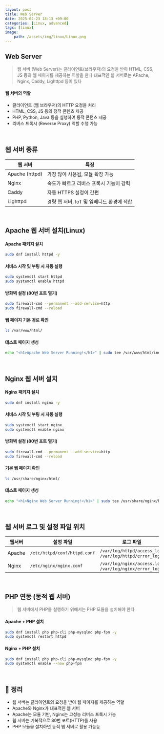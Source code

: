 ```yaml
---
layout: post
title: Web Server
date: 2025-02-23 18:13 +09:00
categories: [Linux, advanced]
tags: [linux]
image:
    path: /assets/img/linux/Linux.png
---
```


## Web Server
> 웹 서버 (Web Server)는 클라이언트(브라우저)의 요청을 받아 HTML, CSS, JS 등의 웹 페이지를 제공하는 역할을 한다
> 대표적인 웹 서버로는 APache, Nginx, Caddy, Lighttpd 등이 있다

#### 웹 서버의 역할
- 클라이언트 (웹 브라우저)의 HTTP 요청을 처리
- HTML, CSS, JS 등의 정적 콘텐츠 제공
- PHP, Python, Java 등을 실행하여 동적 콘턴츠 제공
- 리버스 프록시 (Reverse Proxy) 역할 수행 가능

<br>

## 웹 서버 종류

| 웹 서버 | 특징 |
|---|---|
| Apache (httpd) | 가장 많이 사용됨, 모듈 확장 가능 |
| Nginx | 속도가 빠르고 리버스 프록시 기능이 강력 |
| Caddy | 자동 HTTPS 설정이 간편 |
| Lighttpd | 경량 웹 서버, IoT 및 임베디드 환경에 적합 |

<br>

## Apache 웹 서버 설치(Linux)

#### Apache 패키지 설치

```bash
sudo dnf install httpd -y
```

#### 서비스 시작 및 부팅 시 자동 실행

```bash
sudo systemctl start httpd
sudo systemctl enable httpd
```

#### 방화벽 설정 (80번 포트 열기)

```bash
sudo firewall-cmd --permanent --add-service=http
sudo firewall-cmd --reload
```

#### 웹 페이지 기본 경로 확인

```bash
ls /var/www/html/
```

#### 테스트 페이지 생성

```bash
echo "<h1>Apache Web Server Running!</h1>" | sudo tee /var/www/html/index.html
```

<br>

## Nginx 웹 서버 설치

#### Nginx 패키지 설치

```bash
sudo dnf install nginx -y
```

#### 서비스 시작 및 부팅 시 자동 실행

```bash
sudo systemctl start nginx
sudo systemctl enable nginx
```

#### 방화벽 설정 (80번 포트 열기)

```bash
sudo firewall-cmd --permanent --add-service=http
sudo firewall-cmd --reload
```

#### 기본 웹 페이지 확인

```bash
ls /usr/share/nginx/html/
```

#### 테스트 페이지 생성

```bash
echo "<h1>Nginx Web Server Running!</h1>" | sudo tee /usr/share/nginx/html/index.html
```


<br>

## 웹 서버 로그 및 설정 파일 위치

| 웹서버 | 설정 파일 | 로그 파일 |
|---|---|---|
| Apache | `/etc/httpd/conf/httpd.conf` | `/var/log/httpd/access_log`, `/var/log/httpd/error_log` |
| Nginx | `/etc/nginx/nginx.conf` | `/var/log/nginx/access.log`, `/var/log/nginx/error_log` |

<br>

## PHP 연동 (동적 웹 서버)

> 웹 서버에서 PHP를 실행하기 위해서는 PHP 모듈을 설치해야 한다

#### Apache + PHP 설치

```bash
sudo dnf install php php-cli php-mysqlnd php-fpm -y
sudo systemctl restart httpd
```

#### Nginx + PHP 설치

```bash
sudo dnf install php php-cli php-mysqlnd php-fpm -y
sudo systemctl enable --now php-fpm
```

<br>

## 🎯 정리

- 웹 서버는 클라이언트의 요청을 받아 웹 페이지를 제공하는 역할
- Apache와 Nginx가 대표적인 웹 서버
- Apache는 모듈 기반, Nginx는 고성능 리버스 프록시  가능
- 웹 서버는 기복적으로 80번 포트(HTTP)를 사용
- PHP 모듈을 설치하면 동적 웹 서버로 활용 가능능